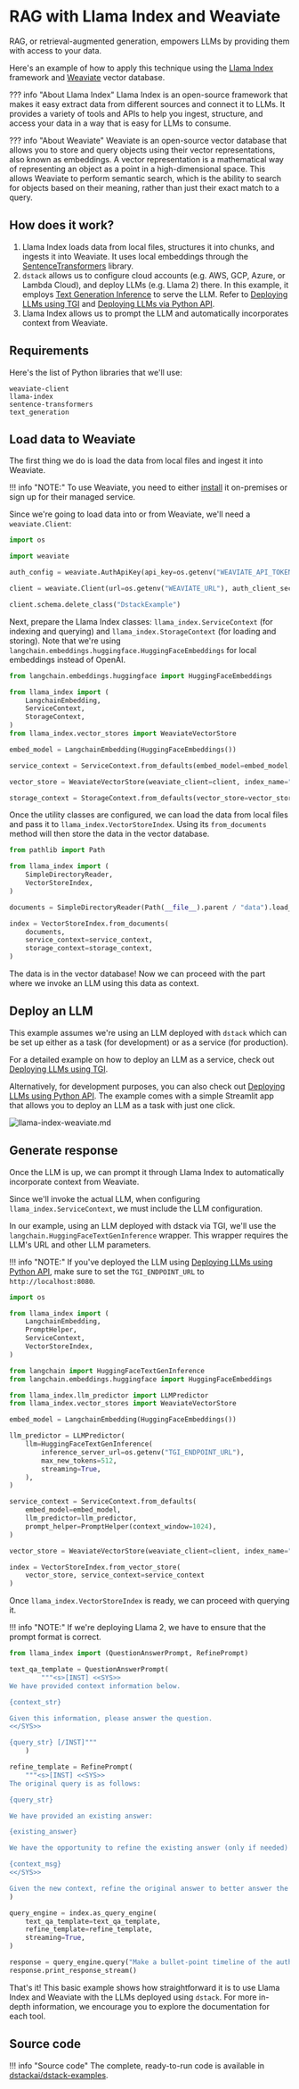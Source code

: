 # RAG with Llama Index and Weaviate

RAG, or retrieval-augmented generation, empowers LLMs by providing them with access to your data.

Here's an example of how to apply this technique using the [Llama Index](https://www.llamaindex.ai/) framework 
and [Weaviate](https://weaviate.io/) vector database.

??? info "About Llama Index"
    Llama Index is an open-source framework that makes it easy extract data from different sources and connect
    it to LLMs. It provides a variety of tools and APIs to help you ingest, structure, and access your data in a way that is
    easy for LLMs to consume.

??? info "About Weaviate"
    Weaviate is an open-source vector database that allows you to store and query objects 
    using their vector representations, also known as embeddings.
    A vector representation is a mathematical way of representing an object as a point in a high-dimensional space.
    This allows Weaviate to perform semantic search, which is the ability to search for objects based on their meaning,
    rather than just their exact match to a query.

## How does it work?

1. Llama Index loads data from local files, structures it into chunks, and ingests it into Weaviate. It uses local
  embeddings through the [SentenceTransformers](https://www.sbert.net/) library.
2. `dstack` allows us to configure cloud accounts (e.g. AWS, GCP, Azure, or Lambda Cloud), 
  and deploy LLMs (e.g. Llama 2) there. In this example, it employs [Text Generation Inference](https://github.com/huggingface/text-generation-inference)
  to serve the LLM. Refer to [Deploying LLMs using TGI](text-generation-inference.md) and [Deploying LLMs via Python API](python-api.md).
3. Llama Index allows us to prompt the LLM and automatically incorporates context from Weaviate. 
 
## Requirements

Here's the list of Python libraries that we'll use:

```
weaviate-client
llama-index
sentence-transformers
text_generation
```

## Load data to Weaviate

The first thing we do is load the data from local files and ingest it into Weaviate.

!!! info "NOTE:"
    To use Weaviate, you need to either [install](https://weaviate.io/developers/weaviate/installation) 
    it on-premises or sign up for their managed service.

Since we're going to load data into or from Weaviate, we'll need a `weaviate.Client`:

```python
import os

import weaviate

auth_config = weaviate.AuthApiKey(api_key=os.getenv("WEAVIATE_API_TOKEN"))

client = weaviate.Client(url=os.getenv("WEAVIATE_URL"), auth_client_secret=auth_config)

client.schema.delete_class("DstackExample")
```

Next, prepare the Llama Index classes: `llama_index.ServiceContext` (for indexing and querying) and
`llama_index.StorageContext` (for loading and storing). Note that we're using
`langchain.embeddings.huggingface.HuggingFaceEmbeddings` for local embeddings instead of OpenAI.

```python
from langchain.embeddings.huggingface import HuggingFaceEmbeddings

from llama_index import (
    LangchainEmbedding,
    ServiceContext,
    StorageContext,
)
from llama_index.vector_stores import WeaviateVectorStore

embed_model = LangchainEmbedding(HuggingFaceEmbeddings())

service_context = ServiceContext.from_defaults(embed_model=embed_model, llm=None)

vector_store = WeaviateVectorStore(weaviate_client=client, index_name="DstackExample")

storage_context = StorageContext.from_defaults(vector_store=vector_store)
```

Once the utility classes are configured, we can load the data from local files and pass it to
`llama_index.VectorStoreIndex`. Using its `from_documents` method will then store the data in the vector database.

```python
from pathlib import Path

from llama_index import (
    SimpleDirectoryReader,
    VectorStoreIndex,
)

documents = SimpleDirectoryReader(Path(__file__).parent / "data").load_data()

index = VectorStoreIndex.from_documents(
    documents,
    service_context=service_context,
    storage_context=storage_context,
)
```

The data is in the vector database! Now we can proceed with the part where we invoke an LLM using this data as context.

## Deploy an LLM

This example assumes we're using an LLM deployed with `dstack` which can be set up either as a task (for development) or
as a service (for production).

For a detailed example on how to deploy an LLM as a service, check out
[Deploying LLMs using TGI](text-generation-inference.md).

Alternatively, for development purposes, you can also check out [Deploying LLMs using Python API](python-api.md). The example comes with a simple
Streamlit app that allows you to deploy an LLM as a task with just one click.

![llama-index-weaviate.md](images/python-api/dstack-python-api-streamlit-example.png)

## Generate response

Once the LLM is up, we can prompt it through Llama Index to automatically incorporate context from Weaviate.

Since we'll invoke the actual LLM, when configuring `llama_index.ServiceContext`, we must include the LLM configuration.

In our example, using an LLM deployed with dstack via TGI, we'll use the `langchain.HuggingFaceTextGenInference` wrapper.
This wrapper requires the LLM's URL and other LLM parameters.

!!! info "NOTE:"
    If you've deployed the LLM using [Deploying LLMs using Python API](python-api.md),
    make sure to set the `TGI_ENDPOINT_URL` to `http://localhost:8080`.

```python
import os

from llama_index import (
    LangchainEmbedding,
    PromptHelper,
    ServiceContext,
    VectorStoreIndex,
)

from langchain import HuggingFaceTextGenInference
from langchain.embeddings.huggingface import HuggingFaceEmbeddings

from llama_index.llm_predictor import LLMPredictor
from llama_index.vector_stores import WeaviateVectorStore

embed_model = LangchainEmbedding(HuggingFaceEmbeddings())

llm_predictor = LLMPredictor(
    llm=HuggingFaceTextGenInference(
        inference_server_url=os.getenv("TGI_ENDPOINT_URL"),
        max_new_tokens=512,
        streaming=True,
    ),
)

service_context = ServiceContext.from_defaults(
    embed_model=embed_model,
    llm_predictor=llm_predictor,
    prompt_helper=PromptHelper(context_window=1024),
)

vector_store = WeaviateVectorStore(weaviate_client=client, index_name="DstackExample")

index = VectorStoreIndex.from_vector_store(
    vector_store, service_context=service_context
)
```

Once `llama_index.VectorStoreIndex` is ready, we can proceed with querying it.

!!! info "NOTE:"
    If we're deploying Llama 2, we have to ensure that the prompt format is correct.

```python
from llama_index import (QuestionAnswerPrompt, RefinePrompt)

text_qa_template = QuestionAnswerPrompt(
        """<s>[INST] <<SYS>>
We have provided context information below. 

{context_str}

Given this information, please answer the question.
<</SYS>>

{query_str} [/INST]"""
    )

refine_template = RefinePrompt(
    """<s>[INST] <<SYS>>
The original query is as follows: 

{query_str}

We have provided an existing answer:

{existing_answer}

We have the opportunity to refine the existing answer (only if needed) with some more context below.

{context_msg}
<</SYS>>

Given the new context, refine the original answer to better answer the query. If the context isn't useful, return the original answer. [/INST]"""
)

query_engine = index.as_query_engine(
    text_qa_template=text_qa_template,
    refine_template=refine_template,
    streaming=True,
)

response = query_engine.query("Make a bullet-point timeline of the authors biography?")
response.print_response_stream()
```

That's it! This basic example shows how straightforward it is to use Llama Index and Weaviate with the LLMs deployed
using `dstack`. For more in-depth information, we encourage you to explore the documentation for each tool.

## Source code

!!! info "Source code"
    The complete, ready-to-run code is available in [dstackai/dstack-examples](https://github.com/dstackai/dstack-examples).
